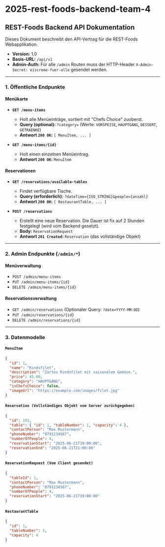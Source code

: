 # 2025-rest-foods-backend-team-4

## REST-Foods Backend API Dokumentation

Dieses Dokument beschreibt den API-Vertrag für die REST-Foods Webapplikation.

- **Version:** 1.0
- **Basis-URL:** `/api/v1`
- **Admin-Auth:** Für alle `/admin` Routen muss der HTTP-Header `X-Admin-Secret: eiscreme-fuer-alle` gesendet werden.

---

### 1. Öffentliche Endpunkte

#### Menükarte

- **`GET /menu-items`**
  - Holt alle Menüeinträge, sortiert mit "Chefs Choice" zuoberst.
  - **Query (optional):** `?category=` (Werte: `VORSPEISE`, `HAUPTGANG`, `DESSERT`, `GETRAENKE`)
  - **Antwort `200 OK`:** `[ MenuItem, ... ]`

- **`GET /menu-items/{id}`**
  - Holt einen einzelnen Menüeintrag.
  - **Antwort `200 OK`:** `MenuItem`

#### Reservationen

- **`GET /reservations/available-tables`**
  - Findet verfügbare Tische.
  - **Query (erforderlich):** `?dateTime={ISO_STRING}&people={anzahl}`
  - **Antwort `200 OK`:** `[ RestaurantTable, ... ]`

- **`POST /reservations`**
  - Erstellt eine neue Reservation. Die Dauer ist fix auf 2 Stunden festgelegt (wird vom Backend gesetzt).
  - **Body:** `ReservationRequest`
  - **Antwort `201 Created`:** `Reservation` (das vollständige Objekt)

---

### 2. Admin Endpunkte (`/admin/*`)

#### Menüverwaltung

- `POST /admin/menu-items`
- `PUT /admin/menu-items/{id}`
- `DELETE /admin/menu-items/{id}`

#### Reservationsverwaltung

- `GET /admin/reservations` (Optionaler Query: `?date=YYYY-MM-DD`)
- `PUT /admin/reservations/{id}`
- `DELETE /admin/reservations/{id}`

---

### 3. Datenmodelle

#### `MenuItem`
```json
{
  "id": 1,
  "name": "Rindsfilet",
  "description": "Zartes Rindsfilet mit saisonalem Gemüse.",
  "price": 45.00,
  "category": "HAUPTGANG",
  "isChefsChoice": false,
  "imageUrl": "https://example.com/images/filet.jpg"
}
```
#### `Reservation (Vollständiges Objekt vom Server zurückgegeben)`
```json
{
  "id": 101,
  "table": { "id": 1, "tableNumber": 1, "capacity": 4 },
  "contactPerson": "Max Mustermann",
  "phoneNumber": "0791234567",
  "numberOfPeople": 4,
  "reservationStart": "2025-06-21T19:00:00",
  "reservationEnd": "2025-06-21T21:00:00"
}
```
#### `ReservationRequest (Vom Client gesendet)`
```json
{
  "tableId": 1,
  "contactPerson": "Max Mustermann",
  "phoneNumber": "0791234567",
  "numberOfPeople": 4,
  "reservationStart": "2025-06-21T19:00:00"
}
```
#### `RestaurantTable`
```json
{
  "id": 1,
  "tableNumber": 1,
  "capacity": 4
}
```